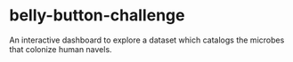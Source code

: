 # belly-button-challenge
An interactive dashboard to explore a dataset which catalogs the microbes that colonize human navels.
